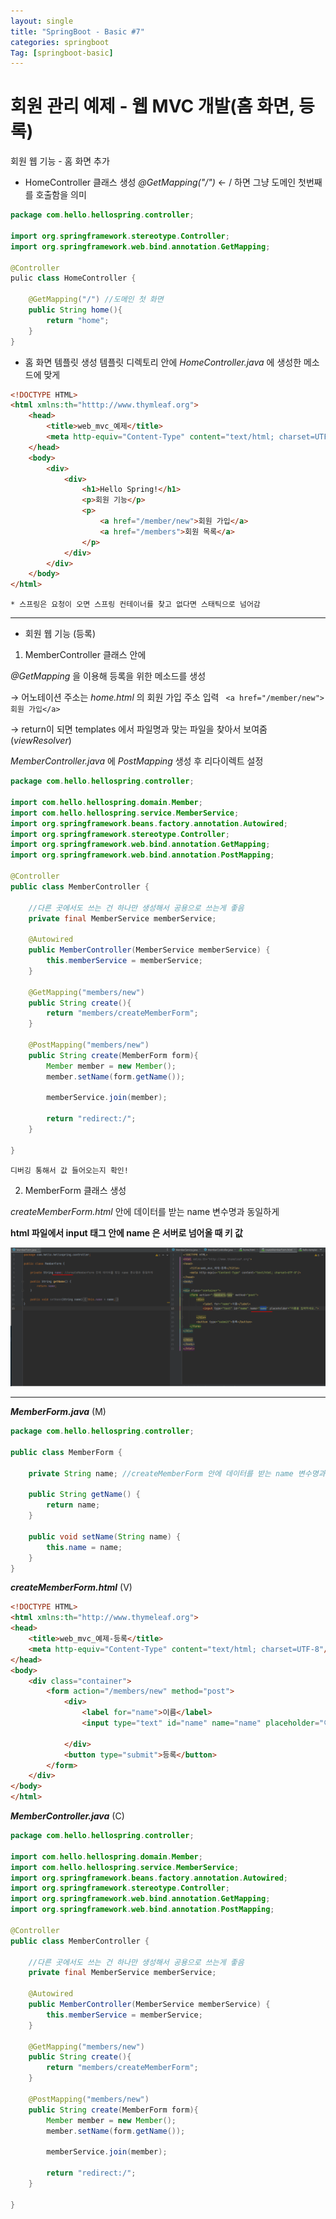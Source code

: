 ```yaml
---
layout: single
title: "SpringBoot - Basic #7"
categories: springboot
Tag: [springboot-basic]
---
```

# 회원 관리 예제 - 웹 MVC 개발(홈 화면, 등록)

회원 웹 기능 - 홈 화면 추가
* HomeController 클래스 생성
_@GetMapping("/")_ <- / 하면 그냥 도메인 첫번째를 호출함을 의미

```java
package com.hello.hellospring.controller;

import org.springframework.stereotype.Controller;
import org.springframework.web.bind.annotation.GetMapping;

@Controller
pulic class HomeController {

    @GetMapping("/") //도메인 첫 화면
    public String home(){
        return "home";
    }
}
```

* 홈 화면 템플릿 생성
템플릿 디렉토리 안에 _HomeController.java_ 에 생성한 메소드에 맞게


```html
<!DOCTYPE HTML>
<html xmlns:th="htttp://www.thymleaf.org">
    <head>
        <title>web_mvc_예제</title>
        <meta http-equiv="Content-Type" content="text/html; charset=UTF-8" />
    </head>
    <body>
        <div>
            <div>
                <h1>Hello Spring!</h1>
                <p>회원 기능</p>
                <p>
                    <a href="/member/new">회원 가입</a>
                    <a href="/members">회원 목록</a>
                </p>
            </div>
        </div>    
    </body>
</html>
```
    * 스프링은 요청이 오면 스프링 컨테이너를 찾고 없다면 스태틱으로 넘어감

<hr>

* 회원 웹 기능 (등록)

1. MemberController 클래스 안에

_@GetMapping_ 을 이용해 등록을 위한 메소드를 생성 

→ 어노테이션 주소는 _home.html_ 의 회원 가입 주소 입력 ` <a href="/member/new">회원 가입</a>`

→ return이 되면 templates 에서 파일명과 맞는 파일을 찾아서 보여줌 (_viewResolver_)

_MemberController.java_ 에 _PostMapping_ 생성 후 리다이렉트 설정

```java
package com.hello.hellospring.controller;

import com.hello.hellospring.domain.Member;
import com.hello.hellospring.service.MemberService;
import org.springframework.beans.factory.annotation.Autowired;
import org.springframework.stereotype.Controller;
import org.springframework.web.bind.annotation.GetMapping;
import org.springframework.web.bind.annotation.PostMapping;

@Controller
public class MemberController {

    //다른 곳에서도 쓰는 건 하나만 생성해서 공용으로 쓰는게 좋음
    private final MemberService memberService;

    @Autowired
    public MemberController(MemberService memberService) {
        this.memberService = memberService;
    }

    @GetMapping("members/new")
    public String create(){
        return "members/createMemberForm";
    }

    @PostMapping("members/new")
    public String create(MemberForm form){
        Member member = new Member();
        member.setName(form.getName());

        memberService.join(member);

        return "redirect:/";
    }

}
```
    디버깅 통해서 값 들어오는지 확인!

 2. MemberForm 클래스 생성

_createMemberForm.html_ 안에 데이터를 받는 name 변수명과 동일하게

**html 파일에서 input 태그 안에 name 은 서버로 넘어올 때 키 값**

![2번 설명 이미지](/assets/images/2022-10-18-09-21-29.png)

<hr>

**_MemberForm.java_** (M)
```java
package com.hello.hellospring.controller;

public class MemberForm {

    private String name; //createMemberForm 안에 데이터를 받는 name 변수명과 동일하게

    public String getName() {
        return name;
    }

    public void setName(String name) {
        this.name = name;
    }
}
```

_**createMemberForm.html**_ (V)
```html
<!DOCTYPE HTML>
<html xmlns:th="http://www.thymeleaf.org">
<head>
    <title>web_mvc_예제-등록</title>
    <meta http-equiv="Content-Type" content="text/html; charset=UTF-8"/>
</head>
<body>
    <div class="container">
        <form action="/members/new" method="post">
            <div>
                <label for="name">이름</label>
                <input type="text" id="name" name="name" placeholder="이름을 입력하세요.">

            </div>
            <button type="submit">등록</button>
        </form>
    </div>
</body>
</html>
```

**_MemberController.java_** (C)
```java
package com.hello.hellospring.controller;

import com.hello.hellospring.domain.Member;
import com.hello.hellospring.service.MemberService;
import org.springframework.beans.factory.annotation.Autowired;
import org.springframework.stereotype.Controller;
import org.springframework.web.bind.annotation.GetMapping;
import org.springframework.web.bind.annotation.PostMapping;

@Controller
public class MemberController {

    //다른 곳에서도 쓰는 건 하나만 생성해서 공용으로 쓰는게 좋음
    private final MemberService memberService;

    @Autowired
    public MemberController(MemberService memberService) {
        this.memberService = memberService;
    }

    @GetMapping("members/new")
    public String create(){
        return "members/createMemberForm";
    }

    @PostMapping("members/new")
    public String create(MemberForm form){
        Member member = new Member();
        member.setName(form.getName());

        memberService.join(member);

        return "redirect:/";
    }

}
```
